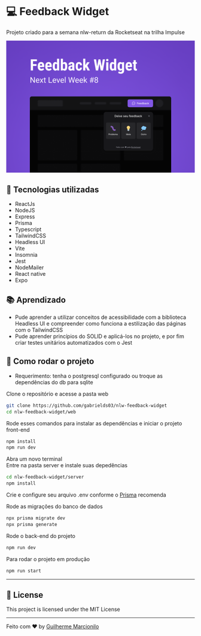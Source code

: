 # 💻 Feedback Widget 

Projeto criado para a semana nlw-return da Rocketseat na trilha Impulse

<p align="center">
    <img alt="Capa Widget" src="./web/src/assets/Capa.png"/>
</p>

## 🔧 Tecnologias utilizadas

- ReactJs
- NodeJS
- Express
- Prisma
- Typescript
- TailwindCSS
- Headless UI
- Vite
- Insomnia
- Jest
- NodeMailer
- React native
- Expo

## 📚 Aprendizado

- Pude aprender a utilizar conceitos de acessibilidade com a biblioteca Headless UI e compreender como funciona a estilização das páginas com o TailwindCSS
- Pude aprender princípios do SOLID e aplicá-los no projeto, e por fim criar testes unitários automatizados com o Jest

## 🚀 Como rodar o projeto

- Requerimento: tenha o postgresql configurado ou troque as dependências do db para sqlite 


Clone o repositório e acesse a pasta web

```bash
git clone https://github.com/gabrields03/nlw-feedback-widget
cd nlw-feedback-widget/web
```

Rode esses comandos para instalar as dependências e iniciar o projeto front-end

```bash
npm install
npm run dev
```

Abra um novo terminal <br>
Entre na pasta server e instale suas depedências

```bash
cd nlw-feedback-widget/server
npm install
```

Crie e configure seu arquivo .env conforme o [Prisma](https://www.prisma.io/docs/concepts/database-connectors/sqlite) recomenda 

Rode as migrações do banco de dados

```bash
npx prisma migrate dev
npx prisma generate
```


Rode o back-end do projeto
```bash
npm run dev
```

Para rodar o projeto em produção

```bash
npm run start
```
---

## 📝 License

This project is licensed under the MIT License

---
Feito com ♥ by [Guilherme Marcionilo](https://www.linkedin.com/in/guilherme-marcionilo/)

